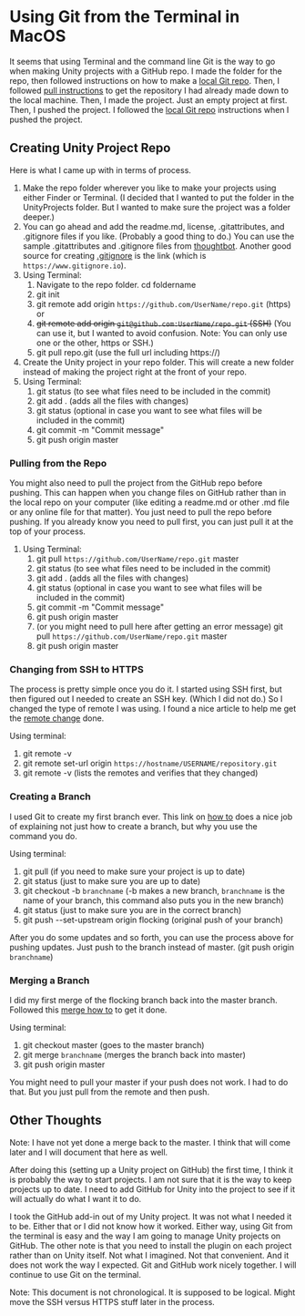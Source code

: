 # Using Git from the Terminal in MacOS

It seems that using Terminal and the command line Git is the way to go when making Unity projects with a GitHub repo.  I made the folder for the repo, then followed instructions on how to make a [local Git repo](https://guides.codepath.com/ios/Using-Git-with-Terminal).  Then, I followed [pull instructions](https://www.atlassian.com/git/tutorials/syncing/git-pull) to get the repository I had already made down to the local machine.  Then, I made the project.  Just an empty project at first.  Then, I pushed the project.  I followed the [local Git repo](https://guides.codepath.com/ios/Using-Git-with-Terminal) instructions when I pushed the project.

## Creating Unity Project Repo

Here is what I came up with in terms of process.
1. Make the repo folder wherever you like to make your projects using either Finder or Terminal.  (I decided that I wanted to put the folder in the UnityProjects folder.  But I wanted to make sure the project was a folder deeper.)
1. You can go ahead and add the readme.md, license, .gitattributes, and .gitignore files if you like.  (Probably a good thing to do.)  You can use the sample .gitattributes and .gitignore files from [thoughtbot](https://thoughtbot.com/blog/how-to-git-with-unity).  Another good source for creating [.gitignore](https://www.gitignore.io) is the link (which is `https://www.gitignore.io`).
1. Using Terminal:
   1. Navigate to the repo folder.  cd foldername
   1. git init
   1. git remote add origin `https://github.com/UserName/repo.git` (https) or
   1. ~~git remote add origin `git@github.com:UserName/repo.git` (SSH)~~  (You can use it, but I wanted to avoid confusion.  Note: You can only use one or the other, https or SSH.)
   1. git pull repo.git (use the full url including https://)
1. Create the Unity project in your repo folder.  This will create a new folder instead of making the project right at the front of your repo.
1. Using Terminal:
   1. git status (to see what files need to be included in the commit)
   1. git add . (adds all the files with changes)
   1. git status (optional in case you want to see what files will be included in the commit)
   1. git commit -m "Commit message"
   1. git push origin master

### Pulling from the Repo

You might also need to pull the project from the GitHub repo before pushing.  This can happen when you change files on GitHub rather than in the local repo on your computer (like editing a readme.md or other .md file or any online file for that matter).  You just need to pull the repo before pushing.  If you already know you need to pull first, you can just pull it at the top of your process.

1. Using Terminal:
   1. git pull `https://github.com/UserName/repo.git` master
   1. git status (to see what files need to be included in the commit)
   1. git add . (adds all the files with changes)
   1. git status (optional in case you want to see what files will be included in the commit)
   1. git commit -m "Commit message"
   1. git push origin master
   1. (or you might need to pull here after getting an error message) git pull `https://github.com/UserName/repo.git` master
   1. git push origin master

### Changing from SSH to HTTPS

The process is pretty simple once you do it.  I started using SSH first, but then figured out I needed to create an SSH key.  (Which I did not do.)  So I changed the type of remote I was using.  I found a nice article to help me get the [remote change](https://help.github.jp/enterprise/2.11/user/articles/changing-a-remote-s-url/) done.

Using terminal:
1. git remote -v
1. git remote set-url origin `https://hostname/USERNAME/repository.git`
1. git remote -v (lists the remotes and verifies that they changed)

### Creating a Branch

I used Git to create my first branch ever.  This link on [how to](https://www.datree.io/resources/git-create-branch) does a nice job of explaining not just how to create a branch, but why you use the command you do.

Using terminal:
1. git pull (if you need to make sure your project is up to date)
1. git status (just to make sure you are up to date)
1. git checkout -b `branchname` (-b makes a new branch, `branchname` is the name of your branch, this command also puts you in the new branch)
1. git status (just to make sure you are in the correct branch)
1. git push --set-upstream origin flocking (original push of your branch)

After you do some updates and so forth, you can use the process above for pushing updates.  Just push to the branch instead of master.  (git push origin `branchname`)

### Merging a Branch

I did my first merge of the flocking branch back into the master branch.  Followed this [merge how to](https://stackabuse.com/git-merge-branch-into-master/) to get it done.

Using terminal:
1. git checkout master (goes to the master branch)
1. git merge `branchname` (merges the branch back into master)
1. git push origin master

You might need to pull your master if your push does not work.  I had to do that.  But you just pull from the remote and then push.

## Other Thoughts

Note: I have not yet done a merge back to the master.  I think that will come later and I will document that here as well.

After doing this (setting up a Unity project on GitHub) the first time, I think it is probably the way to start projects.  I am not sure that it is the way to keep projects up to date.  I need to add GitHub for Unity into the project to see if it will actually do what I want it to do.

I took the GitHub add-in out of my Unity project.  It was not what I needed it to be.  Either that or I did not know how it worked.  Either way, using Git from the terminal is easy and the way I am going to manage Unity projects on GitHub.  The other note is that you need to install the plugin on each project rather than on Unity itself.  Not what I imagined.  Not that convenient.  And it does not work the way I expected.  Git and GitHub work nicely together.  I will continue to use Git on the terminal.

Note: This document is not chronological.  It is supposed to be logical.  Might move the SSH versus HTTPS stuff later in the process.
